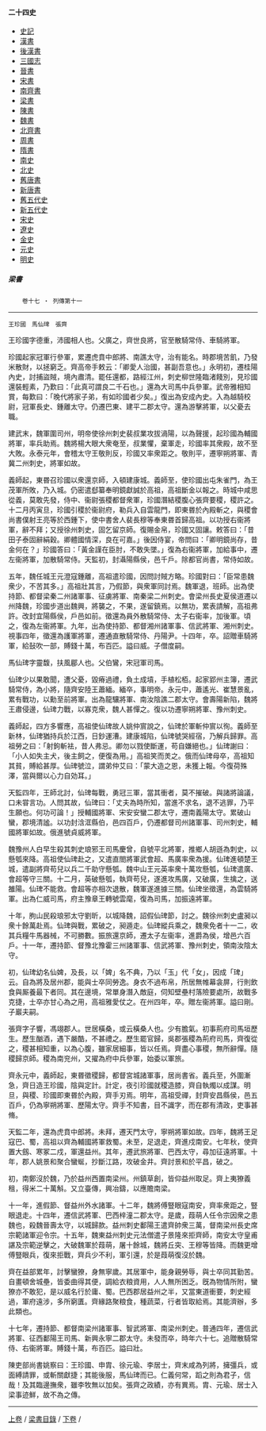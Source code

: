  



#### 二十四史

*   [史記](../a01/a01.md)
*   [漢書](../a02/a02.md)
*   [後漢書](../a03/a03.md)
*   [三國志](../a04/a04.md)
*   [晉書](../a05/a05.md)
*   [宋書](../a06/a06.md)
*   [南齊書](../a07/a07.md)
*   [梁書](../a08/a08.md)
*   [陳書](../a09/a09.md)
*   [魏書](../a10/a10.md)
*   [北齊書](../a11/a11.md)
*   [周書](../a12/a12.md)
*   [隋書](../a13/a13.md)
*   [南史](../a14/a14.md)
*   [北史](../a15/a15.md)
*   [舊唐書](../a16/a16.md)
*   [新唐書](../a17/a17.md)
*   [舊五代史](../a18/a18.md)
*   [新五代史](../a19/a19.md)
*   [宋史](../a20/a20.md)
*   [遼史](../a21/a21.md)
*   [金史](../a22/a22.md)
*   [元史](../a23/a23.md)
*   [明史](../a24/a24.md)


##### 梁書
　　`卷十七 ‧ 列傳第十一`

* * *

`王珍國　馬仙琕　張齊`

王珍國字德重，沛國相人也。父廣之，齊世良將，官至散騎常侍、車騎將軍。

珍國起家冠軍行參軍，累遷虎賁中郎將、南譙太守，治有能名。時郡境苦飢，乃發米散財，以拯窮乏。齊高帝手敕云：「卿愛人治國，甚副吾意也。」永明初，遷桂陽內史，討捕盜賊，境內肅清。罷任還都，路經江州，刺史柳世隆臨渚餞別，見珍國還裝輕素，乃歎曰：「此真可謂良二千石也。」還為大司馬中兵參軍。武帝雅相知賞，每歎曰：「晚代將家子弟，有如珍國者少矣。」復出為安成內史。入為越騎校尉，冠軍長史、鍾離太守。仍遷巴東、建平二郡太守。還為游擊將軍，以父憂去職。

建武末，魏軍圍司州，明帝使徐州刺史裴叔業攻拔渦陽，以為聲援，起珍國為輔國將軍，率兵助焉。魏將楊大眼大衆奄至，叔業懼，棄軍走，珍國率其衆殿，故不至大敗。永泰元年，會稽太守王敬則反，珍國又率衆距之。敬則平，遷寧朔將軍、青冀二州刺史，將軍如故。

義師起，東昬召珍國以衆還京師，入頓建康城。義師至，使珍國出屯朱雀門，為王茂軍所敗，乃入城。仍密遣郄纂奉明鏡獻誠於高祖，高祖斷金以報之。時城中咸思從義，莫敢先發，侍中、衞尉張稷都督衆軍，珍國潛結稷腹心張齊要稷，稷許之。十二月丙寅旦，珍國引稷於衞尉府，勒兵入自雲龍門，即東昬於內殿斬之，與稷會尚書僕射王亮等於西鍾下，使中書舍人裴長穆等奉東昬首歸高祖。以功授右衞將軍，辭不拜；又授徐州刺史，固乞留京師。復賜金帛，珍國又固讓。敕答曰：「昔田子泰固辭絹穀。卿體國情深，良在可嘉。」後因侍宴，帝問曰：「卿明鏡尚存，昔金何在？」珍國答曰：「黃金謹在臣肘，不敢失墜。」復為右衞將軍，加給事中，遷左衞將軍，加散騎常侍。天監初，封灄陽縣侯，邑千戶。除都官尚書，常侍如故。

五年，魏任城王元澄寇鍾離，高祖遣珍國，因問討賊方略。珍國對曰：「臣常患魏衆少，不苦其多。」高祖壯其言，乃假節，與衆軍同討焉。魏軍退，班師。出為使持節、都督梁秦二州諸軍事、征虜將軍、南秦梁二州刺史。會梁州長史夏侯道遷以州降魏，珍國步道出魏興，將襲之，不果，遂留鎮焉。以無功，累表請解，高祖弗許。改封宜陽縣侯，戶邑如前。徵還為員外散騎常侍、太子右衞率，加後軍。頃之，復為左衞將軍。九年，出為使持節、都督湘州諸軍事、信武將軍、湘州刺史。視事四年，徵還為護軍將軍，遷通直散騎常侍、丹陽尹。十四年，卒。詔贈車騎將軍，給鼔吹一部，賻錢十萬，布百匹。謚曰威。子僧度嗣。

馬仙琕字靈馥，扶風郿人也。父伯鸞，宋冠軍司馬。

仙琕少以果敢聞，遭父憂，毀瘠過禮，負土成墳，手植松栢。起家郢州主簿，遷武騎常侍，為小將，隨齊安陸王蕭緬。緬卒，事明帝。永元中，蕭遙光、崔慧景亂，累有戰功，以勳至前將軍。出為龍驤將軍、南汝陰譙二郡太守。會壽陽新陷，魏將王肅侵邊，仙琕力戰，以寡克衆，魏人甚憚之。復以功遷寧朔將軍、豫州刺史。

義師起，四方多響應，高祖使仙琕故人姚仲賔說之，仙琕於軍斬仲賔以徇。義師至新林，仙琕猶持兵於江西，日鈔運漕。建康城陷，仙琕號哭經宿，乃解兵歸罪。高祖勞之曰：「射鉤斬袪，昔人弗忌。卿勿以戮使斷運，苟自嫌絕也。」仙琕謝曰：「小人如失主犬，後主飼之，便復為用。」高祖笑而羙之。俄而仙琕母卒，高祖知其貧，賻給甚厚。仙琕號泣，謂弟仲艾曰：「蒙大造之恩，未獲上報。今復荷殊澤，當與爾以心力自効耳。」

天監四年，王師北討，仙琕每戰，勇冠三軍，當其衝者，莫不摧破。與諸將論議，口未甞言功。人問其故，仙琕曰：「丈夫為時所知，當進不求名，退不逃罪，乃平生願也。何功可論！」授輔國將軍、宋安安蠻二郡太守，遷南義陽太守。累破山蠻，郡境清謐。以功封浛洭縣伯，邑四百戶，仍遷都督司州諸軍事、司州刺史，輔國將軍如故。俄進號貞威將軍。

魏豫州人白早生殺其刺史琅邪王司馬慶曾，自號平北將軍，推鄉人胡遜為刺史，以懸瓠來降。高祖使仙琕赴之，又遣直閤將軍武會超、馬廣率衆為援。仙琕進頓楚王城，遣副將齊苟兒以兵二千助守懸瓠。魏中山王元英率衆十萬攻懸瓠，仙琕遣廣、會超等守三關。十二月，英破懸瓠，執齊苟兒，遂進攻馬廣，又破廣，生擒之，送雒陽。仙琕不能救。會超等亦相次退散，魏軍遂進據三關。仙琕坐徵還，為雲騎將軍。出為仁威司馬，府主豫章王轉號雲麾，復為司馬，加振遠將軍。

十年，朐山民殺琅邪太守劉昕，以城降魏，詔假仙琕節，討之。魏徐州刺史盧昶以衆十餘萬赴焉。仙琕與戰，累破之，昶遁走。仙琕縱兵乘之，魏衆免者十一二，收其兵糧牛馬器械，不可勝數。振旅還京師，遷太子左衞率，進爵為侯，增邑六百戶。十一年，遷持節、督豫北豫霍三州諸軍事、信武將軍、豫州刺史，領南汝陰太守。

初，仙琕幼名仙婢，及長，以「婢」名不典，乃以「玉」代「女」，因成「琕」云。自為將及居州郡，能與士卒同勞逸。身衣不過布帛，所居無帷幕衾屏，行則飲食與厮養最下者同。其在邊境，常單身潛入敵庭，伺知壁壘村落險要處所，故戰多克捷，士卒亦甘心為之用，高祖雅愛仗之。在州四年，卒。贈左衞將軍。謚曰剛。子巖夫嗣。

張齊字子響，馮翊郡人。世居橫桑，或云橫桑人也。少有膽氣。初事荊府司馬垣歷生。歷生酗酒，遇下嚴酷，不甚禮之。歷生罷官歸，吳郡張稷為荊府司馬，齊復從之，稷甚相知重，以為心腹，雖家居細事，皆以任焉。齊盡心事稷，無所辭憚。隨稷歸京師。稷為南兖州，又擢為府中兵參軍，始委以軍旅。

齊永元中，義師起，東昬徵稷歸，都督宮城諸軍事，居尚書省。義兵至，外圍漸急，齊日造王珍國，陰與定計。計定，夜引珍國就稷造膝，齊自執燭以成謀。明旦，與稷、珍國即東昬於內殿，齊手刃焉。明年，高祖受禪，封齊安昌縣侯，邑五百戶，仍為寧朔將軍、歷陽太守。齊手不知書，目不識字，而在郡有清政，吏事甚脩。

天監二年，還為虎賁中郎將。未拜，遷天門太守，寧朔將軍如故。四年，魏將王足寇巴、蜀，高祖以齊為輔國將軍救蜀。未至，足退走，齊進戍南安。七年秋，使齊置大劔、寒冢二戍，軍還益州。其年，遷武旅將軍、巴西太守，尋加征遠將軍。十年，郡人姚景和聚合蠻蜒，抄斷江路，攻破金井。齊討景和於平昌，破之。

初，南鄭沒於魏，乃於益州西置南梁州。州鎮草創，皆仰益州取足。齊上夷獠義租，得米二十萬斛。又立臺傳，興冶鑄，以應贍南梁。

十一年，進假節、督益州外水諸軍。十二年，魏將傅豎眼寇南安，齊率衆距之，豎眼退走。十四年，遷信武將軍、巴西梓潼二郡太守。是歲，葭萌人任令宗因衆之患魏也，殺魏晉壽太守，以城歸款。益州刺史鄱陽王遣齊帥衆三萬，督南梁州長史席宗範諸軍迎令宗。十五年，魏東益州刺史元法僧遣子景隆來拒齊師，南安太守皇甫諶及宗範逆擊之，大破魏軍於葭萌，屠十餘城，魏將丘突、王穆等皆降。而魏更增傅豎眼兵，復來拒戰，齊兵少不利，軍引還，於是葭萌復沒於魏。

齊在益部累年，討擊蠻獠，身無寧歲。其居軍中，能身親勞辱，與士卒同其勤苦。自畫頓舍城壘，皆委曲得其便，調給衣粮資用，人人無所困乏。旣為物情所附，蠻獠亦不敢犯，是以威名行於庸、蜀。巴西郡居益州之半，又當東道衝要，刺史經過，軍府遠涉，多所窮匱。齊緣路聚粮食，種蔬菜，行者皆取給焉。其能濟辦，多此類也。

十七年，遷持節、都督南梁州諸軍事、智武將軍、南梁州刺史。普通四年，遷信武將軍、征西鄱陽王司馬、新興永寧二郡太守。未發而卒，時年六十七。追贈散騎常侍、右衞將軍。賻錢十萬，布百匹。謚曰壯。

陳吏部尚書姚察曰：王珍國、申胄、徐元瑜、李居士，齊末咸為列將，擁彊兵，或面縛請罪，或斬關獻捷；其能後服，馬仙琕而已。仁義何常，蹈之則為君子，信哉！及其臨邊撫衆，雖李牧無以加矣。張齊之政績，亦有異焉。胄、元瑜、居士入梁事迹鮮，故不為之傳。

* * *

[上卷](016.md) / [梁書目錄](a08.md) / [下卷](018.md) /			  

    